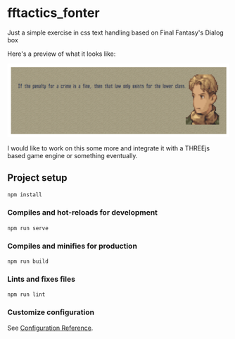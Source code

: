 # fftactics_fonter

Just a simple exercise in css text handling based on Final Fantasy's Dialog box

Here's a preview of what it looks like:

![](./readme_assets/preview.png)

I would like to work on this some more and integrate it with a THREEjs based game engine or something eventually.

## Project setup
```
npm install
```

### Compiles and hot-reloads for development
```
npm run serve
```

### Compiles and minifies for production
```
npm run build
```

### Lints and fixes files
```
npm run lint
```

### Customize configuration
See [Configuration Reference](https://cli.vuejs.org/config/).
